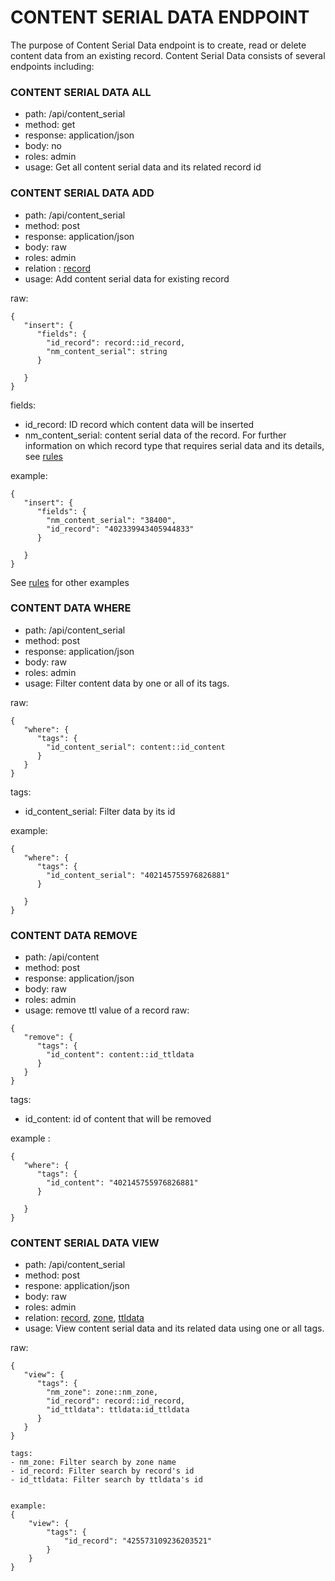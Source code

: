 # CONTENT SERIAL DATA ENDPOINT
The purpose of Content Serial Data endpoint is to create, read or delete content data from an existing record.
Content Serial Data consists of several endpoints including:

### CONTENT SERIAL DATA ALL
- path: /api/content_serial
- method: get
- response: application/json
- body: no
- roles: admin
- usage: Get all content serial data and its related record id

### CONTENT SERIAL DATA ADD
- path: /api/content_serial
- method: post
- response: application/json
- body: raw
- roles: admin
- relation : [record](record.md)
- usage: Add content serial data for existing record

raw:
```
{
   "insert": {
      "fields": {
      	"id_record": record::id_record,
        "nm_content_serial": string
      }
      	
   }
}
```
fields:
- id_record: ID record which content data will be inserted
- nm_content_serial: content serial data of the record. For further information on which record type that requires serial data and its details, see [rules](RULES.md)

example:
```
{
   "insert": {
      "fields": {
      	"nm_content_serial": "38400",
        "id_record": "402339943405944833"
      }
      	
   }
}
```
See [rules](RULES_add_record.md#connecting-acnameaaatxt-record-to-ttl-data)  for other examples

### CONTENT DATA WHERE

- path: /api/content_serial
- method: post
- response: application/json
- body: raw
- roles: admin
- usage: Filter content data by one or all of its tags.

raw:
```
{
   "where": {
      "tags": {
        "id_content_serial": content::id_content
      }
   }
}
```

tags:
- id_content_serial: Filter data by its id

example:
```
{
   "where": {
      "tags": {
      	"id_content_serial": "402145755976826881"
      }
      	
   }
}
```
### CONTENT DATA REMOVE
- path: /api/content
- method: post
- response: application/json
- body: raw
- roles: admin
- usage: remove ttl value of a record
raw:
```
{
   "remove": {
      "tags": {
      	"id_content": content::id_ttldata
      }
   }
}
```
tags:
- id_content: id of content that will be removed

example : 
```
{
   "where": {
      "tags": {
      	"id_content": "402145755976826881"
      }
      	
   }
}
```

### CONTENT SERIAL DATA VIEW
- path: /api/content_serial
- method: post
- respone: application/json
- body: raw
- roles: admin
- relation: [record](record.md), [zone](zone.md), [ttldata](ttldata.md)
- usage: View content serial data and its related data using one or all tags.

raw:
```
{
   "view": {
      "tags": {
      	"nm_zone": zone::nm_zone,
        "id_record": record::id_record,
        "id_ttldata": ttldata:id_ttldata
      }     	
   }
}

tags:
- nm_zone: Filter search by zone name
- id_record: Filter search by record's id
- id_ttldata: Filter search by ttldata's id


example:
{
    "view": {
        "tags": {
            "id_record": "425573109236203521"
        }
    }
}